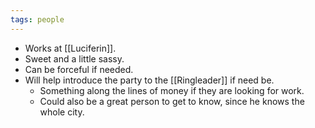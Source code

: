```yaml
---
tags: people
---
```

* Works at [[Luciferin]].
* Sweet and a little sassy.
* Can be forceful if needed.
* Will help introduce the party to the [[Ringleader]] if need be.
  * Something along the lines of money if they are looking for work.
  * Could also be a great person to get to know, since he knows the whole city.

